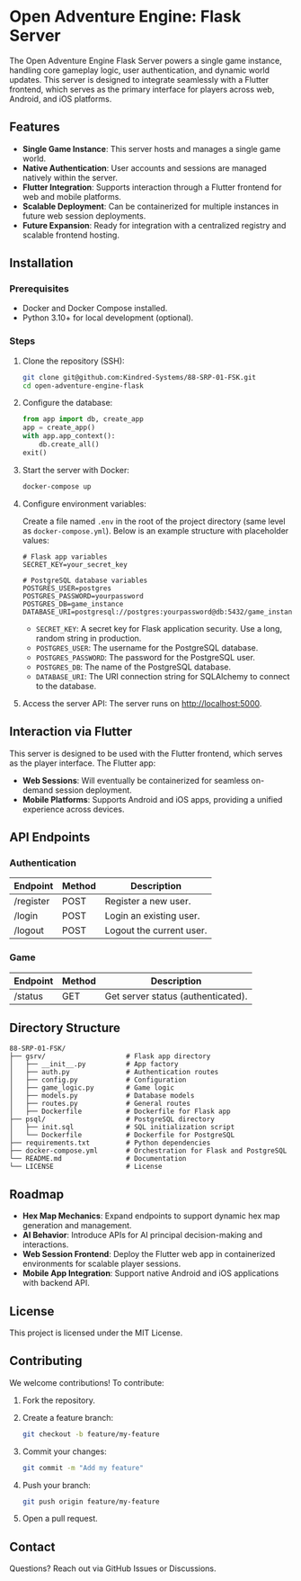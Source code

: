 # Open Adventure Engine: Flask Server

The Open Adventure Engine Flask Server powers a single game instance, handling core gameplay logic, user authentication, and dynamic world updates. This server is designed to integrate seamlessly with a Flutter frontend, which serves as the primary interface for players across web, Android, and iOS platforms.

## Features

- **Single Game Instance**: This server hosts and manages a single game world.
- **Native Authentication**: User accounts and sessions are managed natively within the server.
- **Flutter Integration**: Supports interaction through a Flutter frontend for web and mobile platforms.
- **Scalable Deployment**: Can be containerized for multiple instances in future web session deployments.
- **Future Expansion**: Ready for integration with a centralized registry and scalable frontend hosting.

## Installation

### Prerequisites

- Docker and Docker Compose installed.
- Python 3.10+ for local development (optional).

### Steps

1. Clone the repository (SSH):

    ```bash
    git clone git@github.com:Kindred-Systems/88-SRP-01-FSK.git
    cd open-adventure-engine-flask
    ```

2. Configure the database:

    ```python
    from app import db, create_app
    app = create_app()
    with app.app_context():
        db.create_all()
    exit()
    ```

3. Start the server with Docker:

    ```bash
    docker-compose up
    ```

4. Configure environment variables:

    Create a file named `.env` in the root of the project directory (same level as `docker-compose.yml`). Below is an example structure with placeholder values:

    ```plaintext
    # Flask app variables
    SECRET_KEY=your_secret_key

    # PostgreSQL database variables
    POSTGRES_USER=postgres
    POSTGRES_PASSWORD=yourpassword
    POSTGRES_DB=game_instance
    DATABASE_URI=postgresql://postgres:yourpassword@db:5432/game_instance
    ```

    - `SECRET_KEY`: A secret key for Flask application security. Use a long, random string in production.
    - `POSTGRES_USER`: The username for the PostgreSQL database.
    - `POSTGRES_PASSWORD`: The password for the PostgreSQL user.
    - `POSTGRES_DB`: The name of the PostgreSQL database.
    - `DATABASE_URI`: The URI connection string for SQLAlchemy to connect to the database.

5. Access the server API:
    The server runs on [http://localhost:5000](http://localhost:5000).

## Interaction via Flutter

This server is designed to be used with the Flutter frontend, which serves as the player interface. The Flutter app:

- **Web Sessions**: Will eventually be containerized for seamless on-demand session deployment.
- **Mobile Platforms**: Supports Android and iOS apps, providing a unified experience across devices.

## API Endpoints

### Authentication

| Endpoint  | Method | Description           |
|-----------|--------|-----------------------|
| /register | POST   | Register a new user.  |
| /login    | POST   | Login an existing user.|
| /logout   | POST   | Logout the current user.|

### Game

| Endpoint | Method | Description                      |
|----------|--------|----------------------------------|
| /status  | GET    | Get server status (authenticated).|

## Directory Structure

```plaintext
88-SRP-01-FSK/
├── gsrv/                    # Flask app directory
│   ├── __init__.py          # App factory
│   ├── auth.py              # Authentication routes
│   ├── config.py            # Configuration
│   ├── game_logic.py        # Game logic
│   ├── models.py            # Database models
│   ├── routes.py            # General routes
│   ├── Dockerfile           # Dockerfile for Flask app
├── psql/                    # PostgreSQL directory
│   ├── init.sql             # SQL initialization script
│   └── Dockerfile           # Dockerfile for PostgreSQL
├── requirements.txt         # Python dependencies
├── docker-compose.yml       # Orchestration for Flask and PostgreSQL
└── README.md                # Documentation
└── LICENSE                  # License
```

## Roadmap

- **Hex Map Mechanics**: Expand endpoints to support dynamic hex map generation and management.
- **AI Behavior**: Introduce APIs for AI principal decision-making and interactions.
- **Web Session Frontend**: Deploy the Flutter web app in containerized environments for scalable player sessions.
- **Mobile App Integration**: Support native Android and iOS applications with backend API.

## License

This project is licensed under the MIT License.

## Contributing

We welcome contributions! To contribute:

1. Fork the repository.
2. Create a feature branch:

    ```bash
    git checkout -b feature/my-feature
    ```

3. Commit your changes:

    ```bash
    git commit -m "Add my feature"
    ```

4. Push your branch:

    ```bash
    git push origin feature/my-feature
    ```

5. Open a pull request.

## Contact

Questions? Reach out via GitHub Issues or Discussions.
